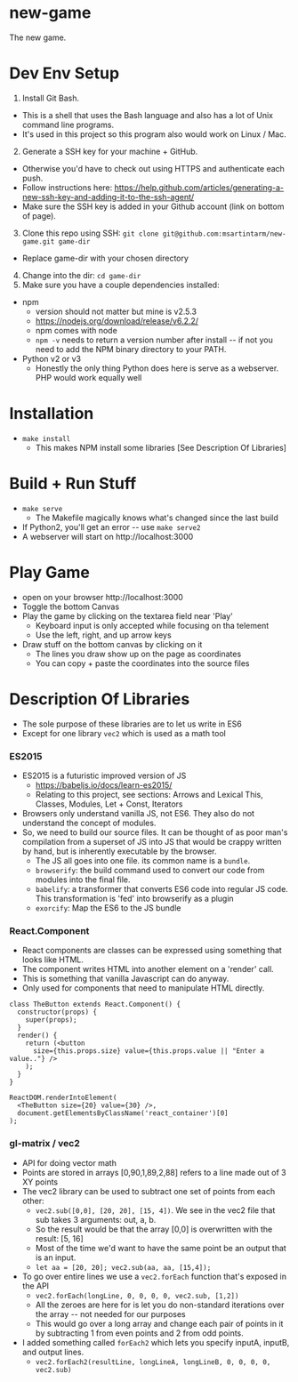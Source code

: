 # new-game
The new game.

# Dev Env Setup
1. Install Git Bash. 
  - This is a shell that uses the Bash language and also has a lot of Unix command line programs.
  - It's used in this project so this program also would work on Linux / Mac.
2. Generate a SSH key for your machine + GitHub.
  - Otherwise you'd have to check out using HTTPS and authenticate each push.
  - Follow instructions here: https://help.github.com/articles/generating-a-new-ssh-key-and-adding-it-to-the-ssh-agent/
  - Make sure the SSH key is added in your Github account (link on bottom of page).
3. Clone this repo using SSH: `git clone git@github.com:msartintarm/new-game.git game-dir`
  - Replace game-dir with your chosen directory
4. Change into the dir: `cd game-dir`
5. Make sure you have a couple dependencies installed:
  - npm
    - version should not matter but mine is v2.5.3
    - https://nodejs.org/download/release/v6.2.2/
    - npm comes with node
    - `npm -v` needs to return a version number after install -- if not you need to add the NPM binary directory to your PATH.
  - Python v2 or v3
    - Honestly the only thing Python does here is serve as a webserver. PHP would work equally well

# Installation
- `make install`
  - This makes NPM install some libraries [See Description Of Libraries]

# Build + Run Stuff
- `make serve`
  - The Makefile magically knows what's changed since the last build
- If Python2, you'll get an error -- use `make serve2`
- A webserver will start on http://localhost:3000

# Play Game
- open on your browser http://localhost:3000
- Toggle the bottom Canvas
- Play the game by clicking on the textarea field near 'Play'
  - Keyboard input is only accepted while focusing on tha telement
  - Use the left, right, and up arrow keys
- Draw stuff on the bottom canvas by clicking on it
  - The lines you draw show up on the page as coordinates
  - You can copy + paste the coordinates into the source files

# Description Of Libraries
- The sole purpose of these libraries are to let us write in ES6
- Except for one library `vec2` which is used as a math tool

### ES2015
  - ES2015 is a futuristic improved version of JS
    - https://babeljs.io/docs/learn-es2015/
    - Relating to this project, see sections: Arrows and Lexical This, Classes, Modules, Let + Const, Iterators
  - Browsers only understand vanilla JS, not ES6. They also do not understand the concept of modules.
  - So, we need to build our source files. It can be thought of as poor man's compilation from
a superset of JS into JS that would be crappy written by hand, but is inherently executable by the browser.
    - The JS all goes into one file. its common name is a `bundle`.
    - `browserify`: the build command used to convert our code from modules into the final file. 
    - `babelify`: a transformer that converts ES6 code into regular JS code. This transformation is 'fed' into browserify as a plugin
    - `exorcify`: Map the ES6 to the JS bundle
    
### React.Component
  - React components are classes can be expressed using something that looks like HTML.
  - The component writes HTML into another element on a 'render' call.
  - This is something that vanilla Javascript can do anyway.
  - Only used for components that need to manipulate HTML directly.
```
class TheButton extends React.Component() {
  constructor(props) {
    super(props);
  }
  render() {
    return (<button 
      size={this.props.size} value={this.props.value || "Enter a value.."} />
    );
  }  
}

ReactDOM.renderIntoElement(
  <TheButton size={20} value={30} />,
  document.getElementsByClassName('react_container')[0]
);
```

### gl-matrix / vec2
  - API for doing vector math
  - Points are stored in arrays [0,90,1,89,2,88] refers to a line made out of 3 XY points
  - The vec2 library can be used to subtract one set of points from each other: 
    - `vec2.sub([0,0], [20, 20], [15, 4])`. We see in the vec2 file that sub takes 3 arguments: out, a, b.
    - So the result would be that the array [0,0] is overwritten with the result: [5, 16]
    - Most of the time we'd want to have the same point be an output that is an input.
    - `let aa = [20, 20]; vec2.sub(aa, aa, [15,4]);`
  - To go over entire lines we use a `vec2.forEach` function that's exposed in the API
    - `vec2.forEach(longLine, 0, 0, 0, 0, vec2.sub, [1,2])`
    - All the zeroes are here for is let you do non-standard iterations over the array -- not needed for our purposes
    - This would go over a long array and change each pair of points in it by subtracting 1 from even points and 2 from odd points.
  - I added something called `forEach2` which lets you specify inputA, inputB, and output lines.
    - `vec2.forEach2(resultLine, longLineA, longLineB, 0, 0, 0, 0, vec2.sub)`
  
